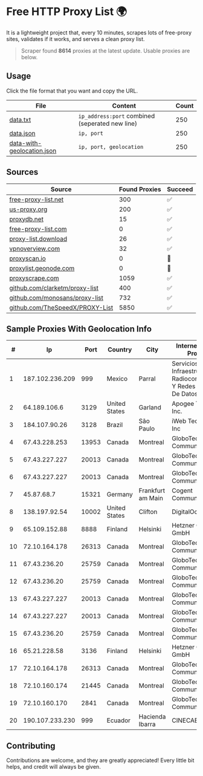 
# Free HTTP Proxy List 🌍

It is a lightweight project that, every 10 minutes, scrapes lots of free-proxy sites, validates if it works, and serves a clean proxy list.


> Scraper found **8614** proxies at the latest update. Usable proxies are below.

## Usage

Click the file format that you want and copy the URL.


|File|Content|Count|
|----|-------|-----|
|[data.txt](https://raw.githubusercontent.com/themiralay/Proxy-List-World/master/data.txt)|`ip_address:port` combined (seperated new line)|250|
|[data.json](https://raw.githubusercontent.com/themiralay/Proxy-List-World/master/data.json)|`ip, port`|250|
|[data-with-geolocation.json](https://raw.githubusercontent.com/themiralay/Proxy-List-World/master/data-with-geolocation.json)|`ip, port, geolocation`|250|

## Sources

|Source|Found Proxies|Succeed|
|------|-------------|-------|
|[free-proxy-list.net](https://free-proxy-list.net)|300|✅|
|[us-proxy.org](https://www.us-proxy.org)|200|✅|
|[proxydb.net](http://proxydb.net)|15|✅|
|[free-proxy-list.com](https://free-proxy-list.com/?page=&port=&type%5B%5D=http&type%5B%5D=https&up_time=0&search=Search)|0|✅|
|[proxy-list.download](https://www.proxy-list.download/HTTP)|26|✅|
|[vpnoverview.com](https://vpnoverview.com/privacy/anonymous-browsing/free-proxy-servers)|32|✅|
|[proxyscan.io](https://www.proxyscan.io)|0|🚫|
|[proxylist.geonode.com](https://proxylist.geonode.com/api/proxy-list?limit=300&page=1&sort_by=lastChecked&sort_type=desc&protocols=http,https)|0|🚫|
|[proxyscrape.com](https://api.proxyscrape.com/v2/?request=displayproxies&protocol=http&timeout=10000&country=all&ssl=all&anonymity=all)|1059|✅|
|[github.com/clarketm/proxy-list](https://raw.githubusercontent.com/clarketm/proxy-list/master/proxy-list-raw.txt)|400|✅|
|[github.com/monosans/proxy-list](https://raw.githubusercontent.com/monosans/proxy-list/main/proxies/http.txt)|732|✅|
|[github.com/TheSpeedX/PROXY-List](https://raw.githubusercontent.com/TheSpeedX/PROXY-List/master/http.txt)|5850|✅|


## Sample Proxies With Geolocation Info

|#|Ip|Port|Country|City|Internet Service Provider|
|-|--|----|-------|----|-------------------------|
|1|187.102.236.209|999|Mexico|Parral|Servicios De Infraestructura De Radiocomunicacion Y Redes Privadas De Datos Hype|
|2|64.189.106.6|3129|United States|Garland|Apogee Telecom Inc.|
|3|184.107.90.26|3128|Brazil|São Paulo|iWeb Technologies Inc|
|4|67.43.228.253|13953|Canada|Montreal|GloboTech Communications|
|5|67.43.227.227|20013|Canada|Montreal|GloboTech Communications|
|6|67.43.227.227|20013|Canada|Montreal|GloboTech Communications|
|7|45.87.68.7|15321|Germany|Frankfurt am Main|Cogent Communications|
|8|138.197.92.54|10002|United States|Clifton|DigitalOcean, LLC|
|9|65.109.152.88|8888|Finland|Helsinki|Hetzner Online GmbH|
|10|72.10.164.178|26313|Canada|Montreal|GloboTech Communications|
|11|67.43.236.20|25759|Canada|Montreal|GloboTech Communications|
|12|67.43.236.20|25759|Canada|Montreal|GloboTech Communications|
|13|67.43.227.227|20013|Canada|Montreal|GloboTech Communications|
|14|67.43.227.227|20013|Canada|Montreal|GloboTech Communications|
|15|67.43.236.20|25759|Canada|Montreal|GloboTech Communications|
|16|65.21.228.58|3136|Finland|Helsinki|Hetzner Online GmbH|
|17|72.10.164.178|26313|Canada|Montreal|GloboTech Communications|
|18|72.10.160.174|21445|Canada|Montreal|GloboTech Communications|
|19|72.10.160.170|2841|Canada|Montreal|GloboTech Communications|
|20|190.107.233.230|999|Ecuador|Hacienda Ibarra|CINECABLE TV|



## Contributing

Contributions are welcome, and they are greatly appreciated! Every
little bit helps, and credit will always be given.

